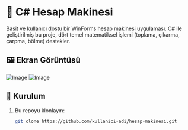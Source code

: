 # 🧮 C# Hesap Makinesi

Basit ve kullanıcı dostu bir WinForms hesap makinesi uygulaması. C# ile geliştirilmiş bu proje, dört temel matematiksel işlemi (toplama, çıkarma, çarpma, bölme) destekler.

## 🖼️ Ekran Görüntüsü
![Image](https://github.com/user-attachments/assets/a18792a8-a1ce-42e1-84c5-ec1f27aeaf88)
![Image](https://github.com/user-attachments/assets/397c4cc1-2991-4e56-887b-a7740e5e93d7)




## 🔧 Kurulum

1. Bu repoyu klonlayın:
   ```bash
   git clone https://github.com/kullanici-adi/hesap-makinesi.git
